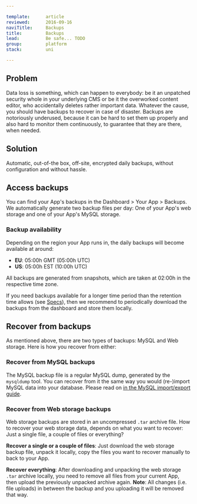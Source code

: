 ```yaml
---

template:      article
reviewed:      2016-09-16
naviTitle:     Backups
title:         Backups
lead:          Be safe... TODO
group:         platform
stack:         uni

---
```


<!--  TDOD: always ste the current date, write a IDE plugin or make it a habit -->

## Problem

Data loss is something, which can happen to everybody: be it an unpatched security whole in your underlying CMS or be it the overworked content editor, who accidentally deletes rather important data. Whatever the cause, you should have backups to recover in case of disaster. Backups are notoriously underused, because it can be hard to set them up properly and also hard to monitor them continuously, to guarantee that they are there, when needed.

## Solution

Automatic, out-of-the box, off-site, encrypted daily backups, without configuration and without hassle.

## Access backups

You can find your App's backups in the Dashboard > Your App > Backups. We automatically generate two backup files per day: One of your App's web storage and one of your App's MySQL storage.

### Backup availability

Depending on the region your App runs in, the daily backups will become available at around:

* **EU**: 05:00h GMT (05:00h UTC)
* **US**: 05:00h EST (10:00h UTC)

All backups are generated from snapshots, which are taken at 02:00h in the respective time zone.

If you need backups available for a longer time period than the retention time allows (see [Specs](https://www.fortrabbit.com/specs)), then we recommend to periodically download the backups from the dashboard and store them locally.

## Recover from backups

As mentioned above, there are two types of backups: MySQL and Web storage. Here is how you recover from either:

### Recover from MySQL backups

The MySQL backup file is a regular MySQL dump, generated by the `mysqldump` tool. You can recover from it the same way you would (re-)import MySQL data into your database. Please read on [in the MySQL import/export guide](mysql#toc-export-amp-import).

### Recover from Web storage backups

Web storage backups are stored in an uncompressed `.tar` archive file. How to recover your web storage data, depends on what you want to recover: Just a single file, a couple of files or everything?

**Recover a single or a couple of files**: Just download the web storage backup file, unpack it locally, copy the files you want to recover manually to back to your App.

**Recover everything**: After downloading and unpacking the web storage `.tar` archive locally, you need to remove all files from your current App, then upload the previously unpacked archive again. **Note**: All changes (i.e. file uploads) in between the backup and you uploading it will be removed that way.
